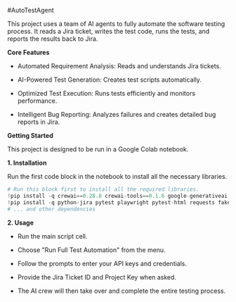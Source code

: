 #AutoTestAgent


This project uses a team of AI agents to fully automate the software testing process. It reads a Jira ticket, writes the test code, runs the tests, and reports the results back to Jira.

**Core Features**

* Automated Requirement Analysis: Reads and understands Jira tickets.

* AI-Powered Test Generation: Creates test scripts automatically.

* Optimized Test Execution: Runs tests efficiently and monitors performance.

* Intelligent Bug Reporting: Analyzes failures and creates detailed bug reports in Jira.

**Getting Started**


This project is designed to be run in a Google Colab notebook.

**1. Installation**


Run the first code block in the notebook to install all the necessary libraries.

```Python
# Run this block first to install all the required libraries.
!pip install -q crewai==0.28.8 crewai-tools==0.1.6 google-generativeai 
!pip install -q python-jira pytest playwright pytest-html requests faker pyyaml pytest-xvfb
# ... and other dependencies
```


**2. Usage**
* Run the main script cell.

* Choose "Run Full Test Automation" from the menu.

* Follow the prompts to enter your API keys and credentials.

* Provide the Jira Ticket ID and Project Key when asked.

* The AI crew will then take over and complete the entire testing process.
